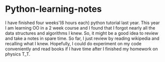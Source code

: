 # Python-learning-notes

 I have finished four weeks'(6 hours each) python tutorial last year.
 This year I am learning OO in a 2 week course and I found that I forgot
 nearly all the data structures and algorithms I knew. So, it might be
 a good idea to review and take a notes in spare time.
 So far, I just review by reading wikipedia and recalling what I knew.
 Hopefully, I could do experiment on my code conveniently and read books
 if I have time after I finished my homework on physics T_T.